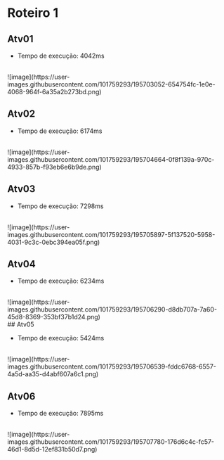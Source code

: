 # Roteiro 1 <br>
## Atv01 <br>
* Tempo de execução: 4042ms <br>
<br>
![image](https://user-images.githubusercontent.com/101759293/195703052-654754fc-1e0e-4068-964f-6a35a2b273bd.png)
<br>

## Atv02 <br>
* Tempo de execução: 6174ms <br>
<br>
![image](https://user-images.githubusercontent.com/101759293/195704664-0f8f139a-970c-4933-857b-f93eb6e6b9de.png)
<br>

## Atv03 <br>
* Tempo de execução: 7298ms <br>
<br>
![image](https://user-images.githubusercontent.com/101759293/195705897-5f137520-5958-4031-9c3c-0ebc394ea05f.png)
<br>

## Atv04 <br>
* Tempo de execução: 6234ms <br>
<br>
![image](https://user-images.githubusercontent.com/101759293/195706290-d8db707a-7a60-45d8-8369-353bf37b1d24.png)<br>
## Atv05 <br>

* Tempo de execução: 5424ms <br>
<br>
![image](https://user-images.githubusercontent.com/101759293/195706539-fddc6768-6557-4a5d-aa35-d4abf607a6c1.png)
<br>

## Atv06 <br>

* Tempo de execução: 7895ms <br>
<br>
![image](https://user-images.githubusercontent.com/101759293/195707780-176d6c4c-fc57-46d1-8d5d-12ef831b50d7.png)

